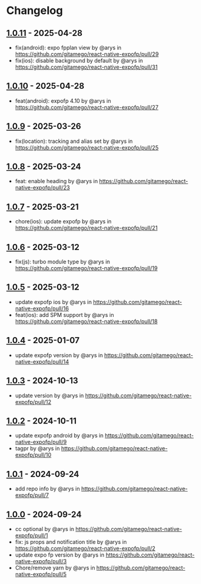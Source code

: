 # Changelog

## [1.0.11](https://github.com/gitamego/react-native-expofp/compare/1.0.10...1.0.11) - 2025-04-28
- fix(android): expo fpplan view by @arys in https://github.com/gitamego/react-native-expofp/pull/29
- fix(ios): disable background by default by @arys in https://github.com/gitamego/react-native-expofp/pull/31

## [1.0.10](https://github.com/gitamego/react-native-expofp/compare/1.0.9...1.0.10) - 2025-04-28
- feat(android): expofp 4.10 by @arys in https://github.com/gitamego/react-native-expofp/pull/27

## [1.0.9](https://github.com/gitamego/react-native-expofp/compare/1.0.8...1.0.9) - 2025-03-26
- fix(location): tracking and alias set by @arys in https://github.com/gitamego/react-native-expofp/pull/25

## [1.0.8](https://github.com/gitamego/react-native-expofp/compare/1.0.7...1.0.8) - 2025-03-24
- feat: enable heading by @arys in https://github.com/gitamego/react-native-expofp/pull/23

## [1.0.7](https://github.com/gitamego/react-native-expofp/compare/1.0.6...1.0.7) - 2025-03-21
- chore(ios): update expofp by @arys in https://github.com/gitamego/react-native-expofp/pull/21

## [1.0.6](https://github.com/gitamego/react-native-expofp/compare/1.0.5...1.0.6) - 2025-03-12
- fix(js): turbo module type by @arys in https://github.com/gitamego/react-native-expofp/pull/19

## [1.0.5](https://github.com/gitamego/react-native-expofp/compare/1.0.4...1.0.5) - 2025-03-12
- update expofp ios by @arys in https://github.com/gitamego/react-native-expofp/pull/16
- feat(ios): add SPM support by @arys in https://github.com/gitamego/react-native-expofp/pull/18

## [1.0.4](https://github.com/gitamego/react-native-expofp/compare/1.0.3...1.0.4) - 2025-01-07
- update expofp version by @arys in https://github.com/gitamego/react-native-expofp/pull/14

## [1.0.3](https://github.com/gitamego/react-native-expofp/compare/1.0.2...1.0.3) - 2024-10-13
- update version by @arys in https://github.com/gitamego/react-native-expofp/pull/12

## [1.0.2](https://github.com/gitamego/react-native-expofp/compare/1.0.1...1.0.2) - 2024-10-11
- update expofp android by @arys in https://github.com/gitamego/react-native-expofp/pull/9
- tagpr by @arys in https://github.com/gitamego/react-native-expofp/pull/10

## [1.0.1](https://github.com/gitamego/react-native-expofp/compare/1.0.0...1.0.1) - 2024-09-24
- add repo info by @arys in https://github.com/gitamego/react-native-expofp/pull/7

## [1.0.0](https://github.com/gitamego/react-native-expofp/commits/1.0.0) - 2024-09-24
- cc optional by @arys in https://github.com/gitamego/react-native-expofp/pull/1
- fix: js props and notification title by @arys in https://github.com/gitamego/react-native-expofp/pull/2
- update expo fp version by @arys in https://github.com/gitamego/react-native-expofp/pull/3
- Chore/remove yarn by @arys in https://github.com/gitamego/react-native-expofp/pull/5
